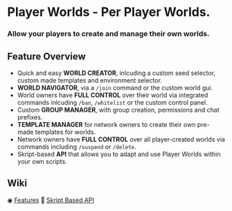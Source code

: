 # Player Worlds - Per Player Worlds.
### Allow your players to create and manage their own worlds. 

## Feature Overview
* Quick and easy **WORLD CREATOR**, inlcuding a custom seed selector, custom made templates and environment selector.
* **WORLD NAVIGATOR**, via a `/join` command or the custom world gui.
* World owners have **FULL CONTROL** over their world via integrated commands inlcuding `/ban`, `/whitelist` or the custom control panel.
* Custom **GROUP MANAGER**, with group creation, permissions and chat prefixes.
* **TEMPLATE MANAGER** for network owners to create their own pre-made templates for worlds.
* Network owners have **FULL CONTROL** over all player-created worlds via commands including `/suspend` or `/delete`.
* Skript-based **API** that allows you to adapt and use Player Worlds within your own scripts.

## Wiki
◉ [Features](https://github.com/AdxmGG/playerworlds/wiki/Features)
📄 [Skript Based API](https://github.com/AdxmGG/playerworlds/wiki/Skript-Based-API)

